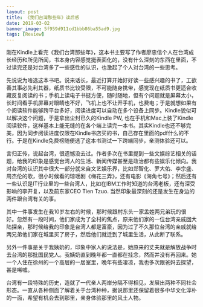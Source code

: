 ```yaml
---
layout: post
title: 《我们台湾那些年》读后感
date: 2019-03-02
banner_image: 5f959d911cd1bbb86ba55ad9.jpg
tags: [Review]
---
```


刚在Kindle上看完《我们台湾那些年》，这本书主要写了作者廖忠信个人在台湾成长经历和所见所闻，书本身内容感觉挺表面化的，没有什么深刻的东西在里面，不过读完还是对台湾多了一些感性的认识，也激起了个人对台湾的一些思考。

<!--more-->

先说说为啥选这本书吧。说来话长，最近打算开始好好读一些感兴趣的书了，工欲善其事必先利其器，纸质书比较受限，不可能随身携带，感觉现在纸质书更适合收藏反复阅读的书；手机上读电子书挺方便，随时随地，但有个问题就是屏幕太小，长时间看手机屏幕对眼睛也不好，飞机上也不让开手机，也费电；于是就想如果有个阅读软件能够跨平台多好，阅读进度可以自动在多个设备上同步。Kindle貌似可以解决这个问题，于是拿出尘封已久的Kindle PW, 也在手机和Mac上装了Kindle阅读软件，这样基本上能无缝的在各个端上读完一本书。其实Kindle也还不够完美，因为同步阅读进度仅限在Kindle书店买的书，自己存在里面的pdf什么的不行。于是在Kindle免费榜随便选了这本书测试一下跨端同步，亲测体验还可以。

言归正传，说起台湾，很遗憾没去过。作者多次在书里提到一些文娱综艺相关的话题，给我的印象是感觉台湾人的生活、新闻传媒甚至是政治都有些娱乐化倾向。我对台湾的认识其中很大一部分就来自文艺娱乐界，比如郑智化、罗大佑、李宗盛、周杰伦的歌，很小时候看的琼瑶剧《梅花三弄》，还有电影《海角七号》；然后还有一些认识是IT行业里的一些台湾人，比如在IBM工作时知道的台湾老板，还有深受影响的李开复，以及前东家CEO Tien Tzuo. 当然印象最深刻的还是发生在身边的两件跟台湾有关的事。

其中一件事发生在我10岁左右的时候，那时候跟村东头一家孟姓两兄弟玩的很好。忽然有一段时间，他们家成为了全村的焦点，原来他们家的一位台湾亲戚回大陆探亲，那时候给我的印象是台湾人都是富豪，因为过了不久那位台湾的亲戚就给两兄弟他们家在城里买了房子，然后他们就迁到了城里生活，从此断了联系。

另外一件事是关于我姨奶的，印象中家人的说法是，她原来的丈夫就是解放战争时去台湾的那批国民党人。我姨奶直到晚年都一直都在挂念，然而并没有再回来。她一个人住在徐州的一个高层的一居室里，晚年有些凄凉，我也多次跟爸妈去探望，甚是唏嘘。

台湾有一段特殊的历史，造就了一代亲人两岸分隔不得相见，发展出两种不同社会形态。一直从各种侧面了解着关于台湾种种，据说那里还保留着很多中华文化淳朴的一面，希望有机会去到那里，亲身体验那里的风土人物。